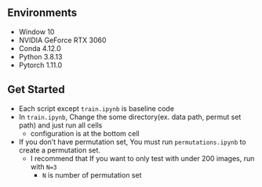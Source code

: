 ## Environments

- Window 10
- NVIDIA GeForce RTX 3060
- Conda 4.12.0
- Python 3.8.13
- Pytorch 1.11.0

## Get Started

- Each script except `train.ipynb` is baseline code
- In `train.ipynb`, Change the some directory(ex. data path, permut set path) and just run all cells
    - configuration is at the bottom cell
- If you don’t have permutation set, You must run `permutations.ipynb` to create a permutation set.
    - I recommend that If you want to only test with under 200 images, run with `N=3`
        - `N` is number of permutation set
